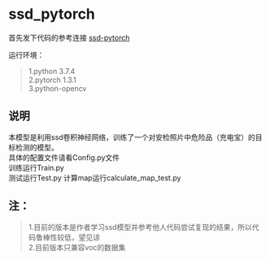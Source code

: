# ssd_pytorch  
  
首先发下代码的参考连接 [ssd-pytorch](https://github.com/amdegroot/ssd.pytorch)    
  
运行环境：  
>1.python 3.7.4  
>2.pytorch 1.3.1  
>3.python-opencv  
  
## 说明 
本模型是利用ssd卷积神经网络，训练了一个对安检照片中危险品（充电宝）的目标检测的模型。  
具体的配置文件请看Config.py文件  
训练运行Train.py   
测试运行Test.py 
计算map运行calculate_map_test.py 
  
  
## 注：  
>1.目前的版本是作者学习ssd模型并参考他人代码尝试复现的结果，所以代码鲁棒性较低，望见谅  
>2.目前版本只兼容voc的数据集  


